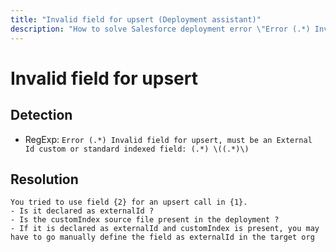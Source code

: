 ```yaml
---
title: "Invalid field for upsert (Deployment assistant)"
description: "How to solve Salesforce deployment error \"Error (.*) Invalid field for upsert, must be an External Id custom or standard indexed field: (.*) \((.*)\)\""
---
```

<!-- markdownlint-disable MD013 -->
# Invalid field for upsert

## Detection

- RegExp: `Error (.*) Invalid field for upsert, must be an External Id custom or standard indexed field: (.*) \((.*)\)`

## Resolution

```shell
You tried to use field {2} for an upsert call in {1}.
- Is it declared as externalId ?
- Is the customIndex source file present in the deployment ?
- If it is declared as externalId and customIndex is present, you may have to go manually define the field as externalId in the target org

```
